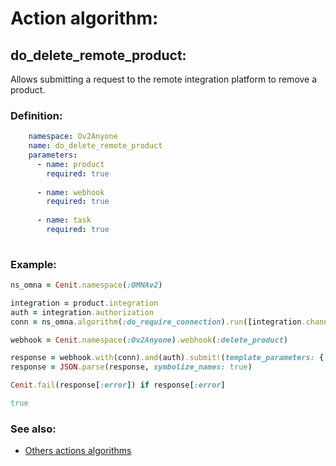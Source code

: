 # Action algorithm:

## do_delete_remote_product:

Allows submitting a request to the remote integration platform to remove a product.
    
### Definition:
```YAML
    namespace: Ov2Anyone
    name: do_delete_remote_product
    parameters:
      - name: product
        required: true
        
      - name: webhook
        required: true
        
      - name: task
        required: true
        
```

### Example:
```RUBY
ns_omna = Cenit.namespace(:OMNAv2)

integration = product.integration
auth = integration.authorization
conn = ns_omna.algorithm(:do_require_connection).run([integration.channel])

webhook = Cenit.namespace(:Ov2Anyone).webhook(:delete_product)

response = webhook.with(conn).and(auth).submit!(template_parameters: { 'item_id' => product.remote_product_id })
response = JSON.parse(response, symbolize_names: true)

Cenit.fail(response[:error]) if response[:error]

true
```

### See also:
* [Others actions algorithms](overview?id=do_delete_remote_product)